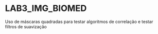 # LAB3_IMG_BIOMED
Uso de máscaras quadradas para testar algoritmos de correlação e testar filtros de suavização
